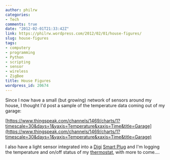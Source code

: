 ```yaml
---
author: philrw
categories:
- Tech
comments: true
date: "2012-02-01T21:33:42Z"
link: https://philrw.wordpress.com/2012/02/01/house-figures/
slug: house-figures
tags:
- computery
- programming
- Python
- scripting
- sensor
- wireless
- ZigBee
title: House Figures
wordpress_id: 20674
---
```


Since I now have a small (but growing) network of sensors around my house, I thought I'd post a sample of the temperature data coming out of my garage:

[https://www.thingspeak.com/channels/1469/charts/1?timescale=30&days=1&yaxis=Temperature&xaxis=Time&title=Garage](https://www.thingspeak.com/channels/1469/charts/1?timescale=30&days=1&yaxis=Temperature&xaxis=Time&title=Garage)

I also have a light sensor integrated into a [Digi](http://www.digi.com/) [Smart Plug](http://www.digi.com/wiki/developer/index.php/XBee_Smart_Plug) and I'm logging the temperature and on/off status of my [thermostat](http://www.ushomeautomation.com/Notes/TZB20/TZB20.html), with more to come....
